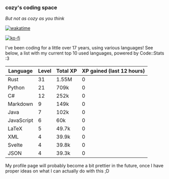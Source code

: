 ### cozy's coding space
*But not as cozy as you think*

[![wakatime](https://wakatime.com/badge/user/c0ba07bb-3421-41be-bd1a-d611e670f250.svg)](https://wakatime.com/@c0ba07bb-3421-41be-bd1a-d611e670f250)

[![ko-fi](https://ko-fi.com/img/githubbutton_sm.svg)](https://ko-fi.com/J3J75ITL4)

I've been coding for a little over 17 years, using various languages! See below, a list with my current top 10 used languages, powered by Code::Stats :3
    
| Language | Level | Total XP | XP gained (last 12 hours) |
| --- | --- | --- | --- |
| Rust | 31 | 1.55M | 0 |
| Python | 21 | 709k | 0 |
| C# | 12 | 252k | 0 |
| Markdown | 9 | 149k | 0 |
| Java | 7 | 102k | 0 |
| JavaScript | 6 | 60k | 0 |
| LaTeX | 5 | 49.7k | 0 |
| XML | 4 | 39.9k | 0 |
| Svelte | 4 | 39.8k | 0 |
| JSON | 4 | 39.3k | 0 |
    
My profile page will probably become a bit prettier in the future, once I have proper ideas on what I can actually do with this ;D